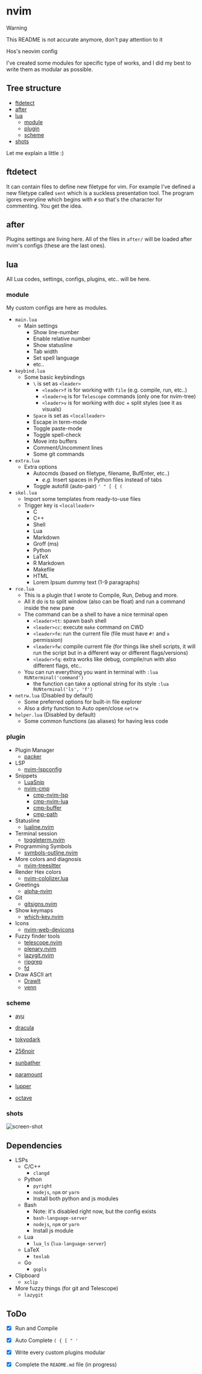 # nvim

> [!WARNING]
> This README is not accurate anymore, don't pay attention to it

Hos's neovim config

I've created some modules for specific type of works, and I did my best to
write them as modular as possible.

## Tree structure

+ [ftdetect](#ftdetect)
+ [after](#after)
+ [lua](#lua)
    + [module](#module)
    + [plugin](#plugin)
    + [scheme](#scheme)
+ [shots](#shots)

Let me explain a little :)

## ftdetect

It can contain files to define new filetype for vim.
For example I've defined a new filetype called `sent` which is a suckless
presentation tool. The program igores everyline which begins with `#` so
that's the character for commenting. You get the idea.

## after

Plugins settings are living here.
All of the files in `after/` will be loaded after nvim's
configs (these are the last ones).

## lua

All Lua codes, settings, configs, plugins, etc.. will be here.

### module

My custom configs are here as modules.

+ `main.lua`
    + Main settings
        + Show line-number
        + Enable relative number
        + Show statusline
        + Tab width
        + Set spell language
        + etc..
+ `keybind.lua`
    + Some basic keybindings
        + `\` is set as `<leader>`
            + `<leader>f` is for working with `file` (e.g. compile, run, etc..)
            + `<leader>q` is for `Telescope` commands (only one for nvim-tree)
            + `<leader>v` is for working with doc + split styles (see it as visuals)
        + `Space` is set as `<localleader>`
        + Escape in term-mode
        + Toggle paste-mode
        + Toggle spell-check
        + Move into buffers
        + Comment/Uncomment lines
        + Some git commands
+ `extra.lua`
    + Extra options
        + Autocmds (based on filetype, filename, BufEnter, etc..)
            + *e.g.* Insert spaces in Python files instead of tabs
        + Toggle autofill (auto-pair) `' " [ { (`
+ `skel.lua`
    + Import some templates from ready-to-use files
    + Trigger key is `<localleader>`
        + C
        + C++
        + Shell
        + Lua
        + Markdown
        + Groff (ms)
        + Python
        + LaTeX
        + R Markdown
        + Makefile
        + HTML
        + Lorem Ipsum dummy text (1-9 paragraphs)
+ `rce.lua`
    + This is a plugin that I wrote to Compile, Run, Debug and more.
    + All it do is to split window (also can be float) and run a command
      inside the new pane 
    + The command can be a shell to have a nice terminal open
        + `<leader>tt`: spawn bash shell
        + `<leader>cc`: execute `make` command on CWD
        + `<leader>fe`: run the current file (file must have `#!` and `x`
          permission)
        + `<leader>fw`: compile current file (for things like shell scripts, it
          will run the script but in a different way or different
          flags/versions)
        + `<leader>fq`: extra works like debug, compile/run with also different
          flags, etc..
    + You can run everything you want in terminal with `:lua
      RUNterminal('command')`
        + the function can take a optional string for its style `:lua
          RUNterminal('ls', 'f')`
+ `netrw.lua` (Disabled by default)
    + Some preferred options for built-in file explorer
    + Also a dirty function to Auto open/close `netrw`
+ `helper.lua` (Disabled by default)
    + Some common functions (as aliases) for having less code

### plugin

+ Plugin Manager
    + [packer](https://github.com/wbthomason/packer.nvim)
+ LSP
    + [nvim-lspconfig](https://github.com/neovim/nvim-lspconfig)
+ Snippets
    + [LuaSnip](https://github.com/L3MON4D3/LuaSnip)
    + [nvim-cmp](https://github.com/hrsh7th/nvim-cmp)
        + [cmp-nvim-lsp](https://github.com/hrsh7th/cmp-nvim-lsp)
        + [cmp-nvim-lua](https://github.com/hrsh7th/cmp-nvim-lua)
        + [cmp-buffer](https://github.com/hrsh7th/cmp-buffer)
        + [cmp-path](https://github.com/hrsh7th/cmp-path)
+ Statusline
    + [lualine.nvim](https://github.com/nvim-lualine/lualine.nvim)
+ Terminal session
    + [toggleterm.nvim](https://github.com/akinsho/toggleterm.nvim)
+ Programming Symbols
    + [symbols-outline.nvim](https://github.com/simrat39/symbols-outline.nvim)
+ More colors and diagnosis
    + [nvim-treesitter](https://github.com/nvim-treesitter/nvim-treesitter)
+ Render Hex colors
    + [nvim-cololizer.lua](https://github.com/norcalli/nvim-colorizer.lua)
+ Greetings
    + [alpha-nvim](https://github.com/goolord/alpha-nvim)
+ Git
    + [gitsigns.nvim](https://github.com/lewis6991/gitsigns.nvim)
+ Show keymaps
    + [which-key.nvim](https://github.com/folke/which-key.nvim)
+ Icons
    + [nvim-web-devicons](https://github.com/kyazdani42/nvim-web-devicons)
+ Fuzzy finder tools
    + [telescope.nvim](https://github.com/nvim-telescope/telescope.nvim)
    + [plenary.nvim](https://github.com/nvim-lua/plenary.nvim)
    + [lazygit.nvim](https://github.com/nvim-lua/plenary.nvim)
    + [ripgrep](https://github.com/BurntSushi/ripgrep)
    + [fd](https://github.com/sharkdp/fd)
+ Draw ASCII art
    + [DrawIt](https://github.com/vim-scripts/DrawIt)
    + [venn](https://github.com/jbyuki/venn.nvim)

### scheme

+ [ayu](https://github.com/Shatur/neovim-ayu)
+ [dracula](https://github.com/Mofiqul/dracula.nvim)
+ [tokyodark](https://github.com/tiagovla/tokyodark.nvim)

+ [256noir](https://github.com/hossein-lap/vim-256noir)
+ [sunbather](https://github.com/hossein-lap/vim-sunbather)
+ [paramount](https://github.com/hossein-lap/vim-paramount)
+ [lupper](https://github.com/hossein-lap/vim-lupper)
+ [octave](https://github.com/hossein-lap/vim-octave)

### shots

![screen-shot](shots/shot-230620_144843.png)

## Dependencies

+ LSPs
    + C/C++
        + `clangd`
    + Python
        + `pyright`
        + `nodejs`, `npm` or `yarn`
        + Install both python and js modules
    + Bash
        + Note: it's disabled right now, but the config exists
        + `bash-language-server`
        + `nodejs`, `npm` or `yarn`
        + Install js module
    + Lua
        + `lua_ls` (`lua-language-server`)
    + LaTeX
        + `texlab`
    + Go
        + `gopls`
+ Clipboard
    + `xclip`
+ More fuzzy things (for git and Telescope)
    + `lazygit`

## ToDo

- [x] Run and Compile
- [x] Auto Complete `( { [ " '`
- [x] Write every custom plugins modular
- [x] Complete the `README.md` file (in progress)


